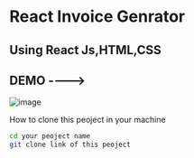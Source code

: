 
React Invoice Genrator
====================

Using React Js,HTML,CSS
---------------------

DEMO ---->
---------------------

![image](https://github.com/thakordixit567/react-invoice-generator-master/blob/master/src/Demo/Screenshot%20(273).png)



How to clone this peoject in your machine 

 ```sh
 cd your peoject name
git clone link of this peoject
```
